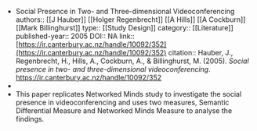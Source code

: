 - Social Presence in Two- and Three-dimensional Videoconferencing
  authors:: [[J Hauber]] [[Holger Regenbrecht]] [[A Hills]] [[A Cockburn]] [[Mark Billinghurst]] 
  type:: [[Study Design]] 
  category:: [[Literature]]  
  published-year:: 2005
  DOI:: NA
  link:: [https://ir.canterbury.ac.nz/handle/10092/352](https://ir.canterbury.ac.nz/handle/10092/352) 
  citation:: Hauber, J., Regenbrecht, H., Hills, A., Cockburn, A., & Billinghurst, M. (2005). *Social presence in two- and three-dimensional videoconferencing*. https://ir.canterbury.ac.nz/handle/10092/352
-
- This paper replicates Networked Minds study to investigate the social presence in videoconferencing and uses two measures, Semantic Differential Measure and Networked Minds Measure to analyse the findings.